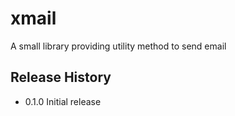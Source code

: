 xmail
=====

A small library providing utility method to send email


## Release History

* 0.1.0 Initial release